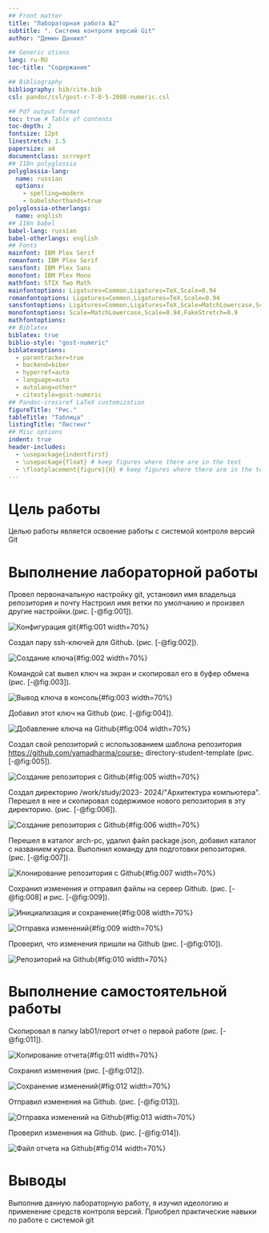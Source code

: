 ```yaml
---
## Front matter
title: "Лабораторная работа №2"
subtitle: ". Система контроля версий Git"
author: "Демин Даниил"

## Generic otions
lang: ru-RU
toc-title: "Содержание"

## Bibliography
bibliography: bib/cite.bib
csl: pandoc/csl/gost-r-7-0-5-2008-numeric.csl

## Pdf output format
toc: true # Table of contents
toc-depth: 2
fontsize: 12pt
linestretch: 1.5
papersize: a4
documentclass: scrreprt
## I18n polyglossia
polyglossia-lang:
  name: russian
  options:
	- spelling=modern
	- babelshorthands=true
polyglossia-otherlangs:
  name: english
## I18n babel
babel-lang: russian
babel-otherlangs: english
## Fonts
mainfont: IBM Plex Serif
romanfont: IBM Plex Serif
sansfont: IBM Plex Sans
monofont: IBM Plex Mono
mathfont: STIX Two Math
mainfontoptions: Ligatures=Common,Ligatures=TeX,Scale=0.94
romanfontoptions: Ligatures=Common,Ligatures=TeX,Scale=0.94
sansfontoptions: Ligatures=Common,Ligatures=TeX,Scale=MatchLowercase,Scale=0.94
monofontoptions: Scale=MatchLowercase,Scale=0.94,FakeStretch=0.9
mathfontoptions:
## Biblatex
biblatex: true
biblio-style: "gost-numeric"
biblatexoptions:
  - parentracker=true
  - backend=biber
  - hyperref=auto
  - language=auto
  - autolang=other*
  - citestyle=gost-numeric
## Pandoc-crossref LaTeX customization
figureTitle: "Рис."
tableTitle: "Таблица"
listingTitle: "Листинг"
## Misc options
indent: true
header-includes:
  - \usepackage{indentfirst}
  - \usepackage{float} # keep figures where there are in the text
  - \floatplacement{figure}{H} # keep figures where there are in the text
---
```


# Цель работы

Целью работы является освоение работы с системой контроля версий Git

# Выполнение лабораторной работы
Провел первоначальную настройку git, установил имя владельца
репозитория и почту Настроил имя ветки по умолчанию и произвел другие настройки.(рис. [-@fig:001]).

![Конфигурация git](image/1.png){#fig:001 width=70%}

Создал пару ssh-ключей для Github. (рис. [-@fig:002]).

![Создание ключа](image/2.png){#fig:002 width=70%}

Командой cat вывел ключ на экран и скопировал его в буфер обмена (рис. [-@fig:003]).

![Вывод ключа в консоль](image/3.png){#fig:003 width=70%}

Добавил этот ключ на Github (рис. [-@fig:004]).

![Добавление ключа на Github](image/4.png){#fig:004 width=70%}

Создал свой репозиторий с использованием шаблона репозитория https://github.com/yamadharma/course-
directory-student-template (рис. [-@fig:005]).

![Создание репозитория с Github](image/5.png){#fig:005 width=70%}

Создал директорию /work/study/2023-
2024/"Архитектура компьютера". Перешел в нее и скопировал содержимое нового репозитория в эту директорию. (рис. [-@fig:006]).

![Создание репозитория с Github](image/6.png){#fig:006 width=70%}

Перешел в каталог arсh-pc, удалил файл package.json, добавил каталог с названием курса. Выполнил команду для подготовки репозитория. (рис. [-@fig:007]).

![Клонирование репозитория с Github](image/7.png){#fig:007 width=70%}

Сохранил изменения и отправил файлы на сервер Github. (рис. [-@fig:008] и рис. [-@fig:009]).

![Инициализация и сохранение](image/8.png){#fig:008 width=70%}

![Отправка изменений](image/9.png){#fig:009 width=70%}

Проверил, что изменения пришли на Github (рис. [-@fig:010]).

![Репозиторий на Github](image/10.png){#fig:010 width=70%}


# Выполнение самостоятельной работы

Скопировал в папку lab01/report отчет о первой работе (рис. [-@fig:011]).

![Копирование отчета](image/11.png){#fig:011 width=70%}

Сохранил изменения (рис. [-@fig:012]).

![Сохранение изменений](image/12.png){#fig:012 width=70%}

Отправил изменения на Github. (рис. [-@fig:013]).

![Отправка изменений на Github](image/13.png){#fig:013 width=70%}

Проверил изменения на Github. (рис. [-@fig:014]).

![Файл отчета на Github](image/14.png){#fig:014 width=70%}

# Выводы
Выполнив данную лабораторную работу, я изучил идеологию и применение
средств контроля версий. Приобрел практические навыки по работе с системой git
